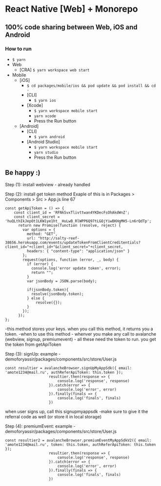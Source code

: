 # React Native [Web] + Monorepo

## 100% code sharing between Web, iOS and Android

### How to run


- `$ yarn`
- Web
  - [CRA] `$ yarn workspace web start`
- Mobile
  - [iOS]
    - `$ cd packages/mobile/ios && pod update && pod install && cd -`
    - [CLI]
      - `$ yarn ios`
    - [Xcode]
      - `$ yarn workspace mobile start`
      - `yarn xcode`
      - Press the Run button
  - [Android]
    - [CLI]
      - `$ yarn android`
    - [Android Studio]
      - `$ yarn workspace mobile start`
      - `yarn studio`
      - Press the Run button

## Be happy :)



Step (1): install webview - already handled



Step (2): install get token method
Exaple of this is in Packages > Components > Src > App.js line 67
```
const getApiToken = () => {
	const client_id = 'RFNkSvxTlivttwan4YKDecFsOhAkdWnZ';
	const client_secret = 'huQLthIkJepOt1LKW1ye1ht__HuLwB_RlWPP6Q97tLGOjYiwBKHgMH5-Ln6rQdTp';
      return new Promise(function (resolve, reject) {
        var options = {
          method: "GET",
          url: "http://salty-reef-38656.herokuapp.com/events/updateTokenFromClientCreditentials?client_id="+client_id+"&client_secret="+client_secret,
          headers: { "content-type": "application/json" }
        };
        request(options, function (error, _, body) {
          if (error) {
			console.log('error update token', error);
            return "";
          }
          var jsonBody = JSON.parse(body);
		  
		  if(jsonBody.token){
			resolve(jsonBody.token);
		  } else {
			  resolve({});
		  }
        });
      });
};
```


-this method stores your keys. when you call this method, it returns you a token.
-when to use this method - whenver you make any call to avalanche (webview, signup, premiumevent) - all these need the token to run. you get the token from getApiToken


Step (3): signUp:
example - demoforyassir/packages/components/src/store/User.js
```
const resultier = avalancheBrowser.signUpMyAppSdk({ email: 'amote1234@mail.ru', authReferApiToken: this.token });
					resultier.then(response => {
						console.log('response', response)
					}).catch(error => {
						console.log('error', error)
					}).finally(finals => {
						console.log('finals', finals)
					})
```
when user signs up, call this signupmyappsdk
-make sure to give it the referral code as well (or store it in local storage)


Step (4): premiumEvent:
example - demoforyassir/packages/components/src/store/User.js
```
const resultier2 = avalancheBrowser.premiumEventMyAppSdkV2({ email: 'amote1234@mail.ru', token: this.token, authReferApiToken: this.token });
					resultier.then(response => {
						console.log('response', response)
					}).catch(error => {
						console.log('error', error)
					}).finally(finals => {
						console.log('finals', finals)
					})
```
